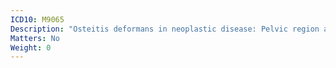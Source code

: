 ```yaml
---
ICD10: M9065
Description: "Osteitis deformans in neoplastic disease: Pelvic region and thigh"
Matters: No
Weight: 0
---
```


